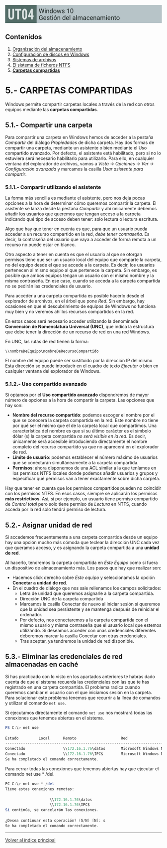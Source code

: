 ![Carátula UT04](imgs/caratula_ut04.png)

## Contenidos

1. [Organización del almacenamiento](01_organización.md)
2. [Configuración de discos en Windows](02_configuración_discos.md)
3. [Sistemas de archivos](03_sistemas_archivos.md)
4. [El sistema de ficheros NTFS](04_ntfs.md)
5. [**Carpetas compartidas**](05_compartidas.md)


# 5.- CARPETAS COMPARTIDAS

Windows permite compartir carpetas locales a través de la red con otros equipos mediante las **carpetas compartidas**.


## 5.1.- Compartir una carpeta

Para compartir una carpeta en Windows hemos de acceder a la pestaña *Compartir* del diálogo *Propiedades* de dicha carpeta. Hay dos formas de compartir una carpeta, mediante un asistente o bien mediante el Uso compartido avanzado. Por defecto, el asistente está habilitado, pero si no lo estuviera será necesario habilitarlo para utilizarlo. Para ello, en cualquier ventana del explorador de archivos, vamos a *Vista -> Opciones -> Ver -> Configuración avanzada* y marcamos la casilla *Usar asistente para compartir*.

### 5.1.1.- Compartir utilizando el asistente

La forma más sencilla es mediante el asistente, pero nos deja pocas opciones a la hora de determinar cómo queremos compartir la carpeta. El asistente se lanza desde la pestaña *Compartir* y ahí únicamente debemos añadir los usuarios que queremos que tengan acceso a la carpeta indicando qué tipo de acceso deben tener: solo lectura o lectura escritura.

Algo que hay que tener en cuenta es que, para que un usuario pueda acceder a un recurso compartido en la red, _debe tener contraseña_. Es decir, la contraseña del usuario que vaya a acceder de forma remota a un recurso no puede estar en blanco.

Otro aspecto a tener en cuenta es que el usuario al que se otorgan permisos tiene que ser un usuario local del equipo que comparte la carpeta, no del equipo desde el que se accede a la carpeta. Es decir, los usuarios pertenecen al mismo equipo al que pertenece la carpeta. Sin embargo, es posible que ambos equipos tengan un usuario con el mismo nombre y la misma contraseña. En ese caso, cuando se acceda a la carpeta compartida no se pedirán las credenciales de usuario.

Para acceder a una carpeta compartida es posible hacerlo desde el explorador de archivos, en el árbol que pone *Red*. Sin embargo, hay ocasiones en que el descubrimiento de equipos de Windows no funciona muy bien y no veremos ahí los recursos compartidos en la red.

En estos casos será necesario acceder utilizando la denominada **Convención de Nomenclatura Universal (UNC)**, que indica la estructura que debe tener la dirección de un recurso de red en una red Windows.

En UNC, las rutas de red tienen la forma:

```
\\nombreDeEquipo\nombreDeRecursoCompartido
```

El nombre del equipo puede ser sustituido por la dirección IP del mismo. Esta dirección se puede introducir en el cuadro de texto *Ejecutar* o bien en cualquier ventana del explorador de Windows.


### 5.1.2.- Uso compartido avanzado

Si optamos por el **Uso compartido avanzado** dispondremos de mayor número de opciones a la hora de compartir la carpeta. Las opciones que hay son:

- **Nombre del recurso compartido**: podemos escoger el nombre por el que se conocerá la carpeta compartida en la red. Este nombre no tiene por qué ser el mismo que el de la carpeta local que compartimos. Una característica del nombre es que si su último carácter es el símbolo dólar (`$`) la carpeta compartida _no será visible en la red_. Es decir, únicamente será accesible introduciendo directamente el nombre completo del recurso compartido ya que no aparecerá en el explorador de red.
- **Límite de usuario**: podemos establecer el número máximo de usuarios que se conectarán simultáneamente a la carpeta compartida.
- **Permisos**: ahora disponemos de una ACL similar a la que teníamos en los permisos NTFS locales donde podemos añadir usuarios y grupos y especificar qué permisos van a tener exactamente sobre dicha carpeta.
  
Hay que tener en cuenta que los permisos compartidos pueden no coincidir con los permisos NTFS.  En esos casos, siempre se aplicarán los permisos **más restrictivos**. Así, si por ejemplo, un usuario tiene permiso compartido de *Control total* pero solo tiene permiso de *Lectura* en NTFS, cuando acceda por la red solo tendrá permiso de lectura.


## 5.2.- Asignar unidad de red

Si accedemos frecuentemente a una carpeta compartida desde un equipo hay una opción mucho más cómoda que teclear la dirección UNC cada vez que queramos acceso, y es asignando la carpeta compartida a una **unidad de red**.

Al hacerlo, tendremos la carpeta compartida en *Este Equipo* como si fuera un dispositivo de almacenamiento más. Los pasos que hay que realizar son:

- Hacemos click derecho sobre *Este equipo* y seleccionamos la opción **Conectar a unidad de red**.
- En el cuadro de diálogo que nos sale rellenamos los campos solicitados:
    - Letra de unidad que queremos asignarle a la carpeta compartida.
    - Dirección UNC de la carpeta compartida
    - Marcamos la casilla Conectar de nuevo al iniciar sesión si queremos que la unidad sea persistente y se mantenga después de reiniciar el ordenador.
    - Por defecto, nos conectaremos a la carpeta compartida con el mismo usuario y misma contraseña que el usuario local que estemos utilizando. Si deseamos acceder con unas credenciales diferentes deberemos marcar la casilla Conectar con otras credenciales.
    - Tras aceptar, ya tendremos la unidad de red disponible.


## 5.3.- Eliminar las credenciales de red almacenadas en caché

Si has practicado con lo visto en los apartados anteriores te habrás dado cuenta de que el sistema recuerda las credenciales con las que te has registrado en una carpeta compartida. El problema radica cuando queremos cambiar el usuario con el que iniciamos sesión en la carpeta. Para solucionar este problema tenemos que recurrir a la línea de comandos y utilizar el comando `net use`.

Si ejecutamos directamente el comando `net use` nos mostrará todas las conexiones que tenemos abiertas en el sistema.

```powershell
PS C:\> net use

Estado         Local      Remoto                    Red
---------------------------------------------------------------------------------------
Conectado                 \\172.16.1.76\datos       Microsoft Windows Network
Conectado                 \\172.16.1.76\IPC$        Microsoft Windows Network
Se ha completado el comando correctamente.
```
 
Para cerrar todas las conexiones que tenemos abiertas hay que ejecutar el comando net use * /del.

```powershell
PC C:\> net use * /del
Tiene estas conexiones remotas:

                    \\172.16.1.76\datos
                    \\172.16.1.76\IPC$
Si continúa, se cancelarán las conexiones.

¿Desea continuar esta operación? (S/N) [N]: s
Se ha completado el comando correctamente.
```
 


***
[Volver al índice principal](index_UT04.md)